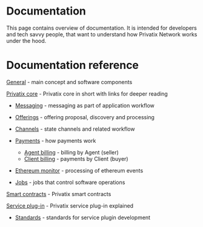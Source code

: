 # Documentation

This page contains overview of documentation. It is intended for developers and tech savvy people, that want to understand how Privatix Network works under the hood.

# Documentation reference

[General](/doc/general.md) - main concept and software components

[Privatix core](/doc/core.md) - Privatix core in short with links for deeper reading

- [Messaging](/doc/messaging.md) - messaging as part of application workflow

- [Offerings](/doc/offering.md) - offering proposal, discovery and processing

- [Channels](/doc/channel.md) - state channels and related workflow

- [Payments](/doc/channel.md) - how payments work

  - [Agent billing](/doc/agent_billing.md) - billing by Agent (seller)
  - [Client billing](/doc/client_billing.md) - payments by Client (buyer)

- [Ethereum monitor](/doc/ethereum_monitor.md) - processing of ethereum events

- [Jobs](/doc/job.md) - jobs that control software operations

[Smart contracts](/doc/smart_contract.md) - Privatix smart contracts

[Service plug-in](/doc/service_plug-in.md) - Privatix service plug-in explained

- [Standards](/doc/service_plug-in_standards.md) - standards for service plugin development
